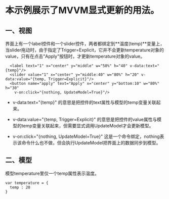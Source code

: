# 本示例展示了MVVM显式更新的用法。

## 一、视图

界面上有一个label控件和一个slider控件，两者都绑定到**温度(temp)**变量上，当slider拖动时，由于指定了Trigger=Explicit，它并不会更新temperature对象的value，只有在点击"Apply"按钮时，才更新temperature对象的value。

```
  <label text="1" x="center" y="middle" w="50%" h="40" v-data:text="{temp}"/>
  <slider value="1" x="center" y="middle:40" w="80%" h="20" v-data:value="{temp, Trigger=Explicit}"/>
  <button name="apply" text="Apply" x="center" y="bottom:10" w="80%" h="30" 
    v-on:click="{nothing, UpdateModel=True}"/>
```

* v-data:text="{temp}" 的意思是把控件的text属性与模型的temp变量关联起来。

* v-data:value="{temp, Trigger=Explicit}" 的意思是把控件的value属性与模型的temp变量关联起来，但需要显式调用UpdateModel才会更新模型。

* v-on:click="{nothing, UpdateModel=True}" 这是一个命令绑定，nothing表示该命令什么也不做，但会执行UpdateModel把界面上的数据同步到模型。

## 二、模型

模型temperature里仅一个temp属性表示温度。

```
var temperature = { 
  temp : 20
}
```


